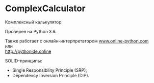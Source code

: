 # ComplexCalculator

Комплексный калькулятор

Проверен на Python 3.6.

Также работает с онлайн-интерпретатором
www.online-python.com  
или  
http://pythonide.online

SOLID-принципы:
* Single Responsibility Principle (SRP);
* Dependency Inversion Principle (DIP).

